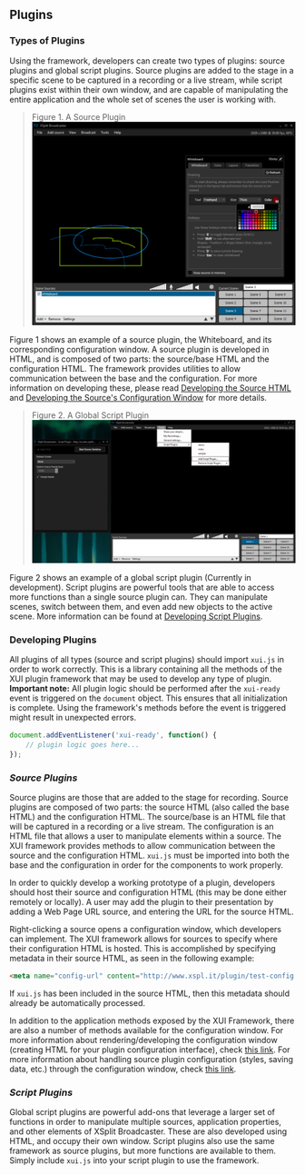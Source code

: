 ## Plugins

### Types of Plugins

Using the framework, developers can create two types of plugins: source plugins and global script plugins. Source plugins are added to the stage in a specific scene to be captured in a recording or a live stream, while script plugins exist within their own window, and are capable of manipulating the entire application and the whole set of scenes the user is working with. 

> Figure 1. A Source Plugin ![Image of a source plugin](img/source.png)

Figure 1 shows an example of a source plugin, the Whiteboard, and its corresponding configuration window. A source plugin is developed in HTML, and is composed of two parts: the source/base HTML and the configuration HTML. The framework provides utilities to allow communication between the base and the configuration. For more information on developing these, please read [Developing the Source HTML](#todo) and [Developing the Source's Configuration Window](#todo) for more details.

> Figure 2. A Global Script Plugin ![Image of a script plugin](img/script.png)

Figure 2 shows an example of a global script plugin (Currently in development). Script plugins are powerful tools that are able to access more functions than a single source plugin can. They can manipulate scenes, switch between them, and even add new objects to the active scene. More information can be found at [Developing Script Plugins](#todo).


### Developing Plugins

All plugins of all types (source and script plugins) should import `xui.js` in order to work correctly. This is a library containing all the methods of the XUI plugin framework that may be used to develop any type of plugin. **Important note:** All plugin logic should be performed after the `xui-ready` event is triggered on the `document` object. This ensures that all initialization is complete. Using the framework's methods before the event is triggered might result in unexpected errors.

```javascript
document.addEventListener('xui-ready', function() { 
	// plugin logic goes here...
});
```

### *Source Plugins*

Source plugins are those that are added to the stage for recording. Source plugins are composed of two parts: the source HTML (also called the base HTML) and the configuration HTML. The source/base is an HTML file that will be captured in a recording or a live stream. The configuration is an HTML file that allows a user to manipulate elements within a source. The XUI framework provides methods to allow communication between the source and the configuration HTML. `xui.js` must be imported into both the base and the configuration in order for the components to work properly.

In order to quickly develop a working prototype of a plugin, developers should host their source and configuration HTML (this may be done either remotely or locally). A user may add the plugin to their presentation by adding a Web Page URL source, and entering the URL for the source HTML.

Right-clicking a source opens a configuration window, which developers can implement. The XUI framework allows for sources to specify where their configuration HTML is hosted. This is accomplished by specifying metadata in their source HTML, as seen in the following example:
```html
<meta name="config-url" content="http://www.xspl.it/plugin/test-config.html">
```
If `xui.js` has been included in the source HTML, then this metadata should already be automatically processed.

In addition to the application methods exposed by the XUI Framework, there are also a number of methods available for the configuration window. For more information about rendering/developing the configuration window (creating HTML for your plugin configuration interface), check [this link](#configClass). For more information about handling source plugin configuration (styles, saving data, etc.) through the configuration window, check [this link](#configObject).

### *Script Plugins*

Global script plugins are powerful add-ons that leverage a larger set of functions in order to manipulate multiple sources, application properties, and other elements of XSplit Broadcaster. These are also developed using HTML, and occupy their own window. Script plugins also use the same framework as source plugins, but more functions are available to them. Simply include `xui.js` into your script plugin to use the framework.
